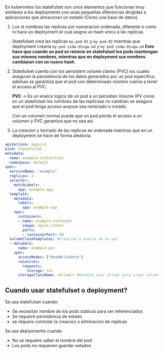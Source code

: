 En kubernetes los statefulset son unos elementos que funcionan muy similares a los deployments con unas pequeñas diferencias dirigidas a aplicaciones que almacenan un estado (Como una base de datos).

1. Los st nombras las replicas por numeracion ordenada, diferente a como lo hace un deployment el cual asigna un hash unico a las replicas.
   
   Statefulset crea las replicas `my-pod-01` y `my-pod-02` mientras que deployment crearia `my-pod-zsdw-dsvgw-ad` y `my-pod-zsdw-dsvgw-ad` **Esto hace que cuando un pod se reinicie en statefulset los pods mantengan sus mismos nombres, mientras que en deployment sus nombres cambiaran con un nuevo hash**.

2. Statefulset cuenta con los persistent volume claims (PVC) los cuales aseguran la persistencia de los datos generados por un pod especifico, ademas se garantiza que el pod con determinado nombre vuelva a tener el acceso al PVC.
   
   **PVC** -> Es un enalce logico de un pod a un persisten Volume (PV como en un statefulset los nombres de las replicoas no cambian se asegura que el pod tenga acceso auqnue sea reiniciado o creado.
   
   Con un volumen normal puede que un pod pierda el acceso a un volumen y PVC garantiza que no sea asi.

3. La creacion y borrado de las replicas es ordenada mientras que en un deployment se hace de forma aleatoria.

```yml
apiVersion: apps/v1
kind: StatefulSet
metadata:
  name: example-statefulset
  namespace: default
spec:
  serviceName: "example"
  replicas: 3
  selector:
    matchLabels:
      app: example-app
  template:
    metadata:
      labels:
        app: example-app
    spec:
      containers:
      - name: example-container
        image: nginx:latest
        ports:
        - containerPort: 80
  volumeClaimTemplates: #Creacion o enalce de un vpc
  - metadata:
      name: example-pvc
    spec:
      accessModes: ["ReadWriteOnce"]
      resources:
        requests:
          storage: 1Gi
      storageClassName: <driver> #Permite usar driver para crear volumen cloud
```

## Cuando usar statefulset o deployment?

Se usa statefulset cuando:
- Se necesitan nombre de los pods staticos para ser referenciados
- Se requeire persistencia de estado
- se requere controlar la creacion o eliminacion de replicas

Se usa deplyoments cuando
- No se requiere saber el nombre del pod
- Los pods no requieren guardar estados